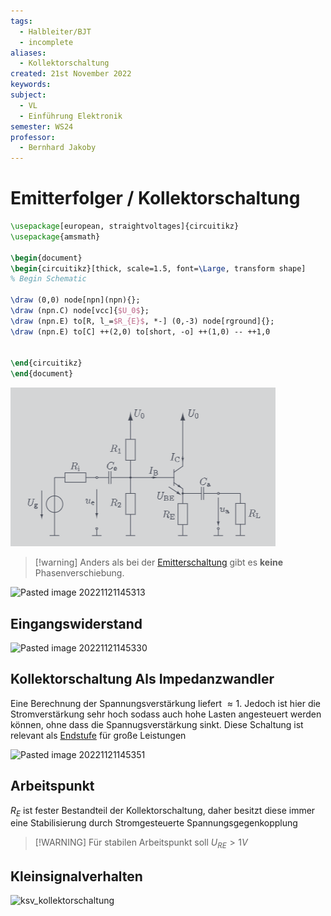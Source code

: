 ```yaml
---
tags:
  - Halbleiter/BJT
  - incomplete
aliases:
  - Kollektorschaltung
created: 21st November 2022
keywords: 
subject:
  - VL
  - Einführung Elektronik
semester: WS24
professor:
  - Bernhard Jakoby
---
```

 

# Emitterfolger / Kollektorschaltung

```tikz
\usepackage[european, straightvoltages]{circuitikz}
\usepackage{amsmath}

\begin{document}
\begin{circuitikz}[thick, scale=1.5, font=\Large, transform shape]
% Begin Schematic

\draw (0,0) node[npn](npn){};
\draw (npn.C) node[vcc]{$U_0$};
\draw (npn.E) to[R, l_=$R_{E}$, *-] (0,-3) node[rground]{};
\draw (npn.E) to[C] ++(2,0) to[short, -o] ++(1,0) -- ++1,0


\end{circuitikz}
\end{document}
```

![](assets/Pasted%20image%2020241118013237.png)

> [!warning] Anders als bei der [Emitterschaltung](Kollektorfolger.md) gibt es **keine** Phasenverschiebung.


![Pasted image 20221121145313](../assets/1NoteEmittSCh.png)

## Eingangswiderstand

![Pasted image 20221121145330](../assets/1NoteKollSchRE.png)

## Kollektorschaltung Als Impedanzwandler

Eine Berechnung der Spannungsverstärkung liefert $\approx 1$. Jedoch ist hier die Stromverstärkung sehr hoch sodass auch hohe Lasten angesteuert werden können, ohne dass die Spannugsverstärkung sinkt. Diese Schaltung ist relevant als [Endstufe](BJT%20als%20Verstärker%20bzw%20Endstufe.md) für große Leistungen

![Pasted image 20221121145351](../assets/1NoteKollSchIW.png)

## Arbeitspunkt

$R_{E}$ ist fester Bestandteil der Kollektorschaltung, daher besitzt diese immer eine Stabilisierung durch Stromgesteuerte Spannungsgegenkopplung

> [!WARNING] Für stabilen Arbeitspunkt soll $U_{RE}>1V$

## Kleinsignalverhalten

![ksv_kollektorschaltung](../assets/ksv_kollektorschaltung.png)
